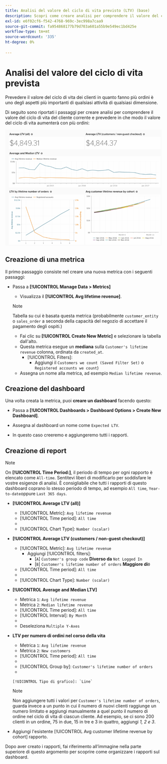 ```yaml
---
title: Analisi del valore del ciclo di vita previsto (LTV) (base)
description: Scopri come creare analisi per comprendere il valore del ciclo di vita dei clienti correnti e come prevedere in che modo il valore del ciclo di vita aumenterà con più ordini.
exl-id: e6f02cf6-f542-4768-969c-3ec998a7caa9
source-git-commit: fa954868177b79d703a601a55b9e549ec1bd425e
workflow-type: tm+mt
source-wordcount: '335'
ht-degree: 0%

---
```


# Analisi del valore del ciclo di vita prevista

Prevedere il valore del ciclo di vita dei clienti in quanto fanno più ordini è uno degli aspetti più importanti di qualsiasi attività di qualsiasi dimensione.

Di seguito sono riportati i passaggi per creare analisi per comprendere il valore del ciclo di vita del cliente corrente e prevedere in che modo il valore del ciclo di vita aumenterà con più ordini:

![valore del ciclo di vita previsto](../../assets/expected_ltv_720.png)

## Creazione di una metrica

Il primo passaggio consiste nel creare una nuova metrica con i seguenti passaggi:
* Passa a **[!UICONTROL Manage Data > Metrics]**
   * Visualizza il **[!UICONTROL Avg lifetime revenue]**.

   >[!NOTE]
   >
   >Tabella su cui è basata questa metrica (probabilmente `customer_entity` o `sales_order` a seconda della capacità del negozio di accettare il pagamento degli ospiti.)

   * Fai clic su **[!UICONTROL Create New Metric]** e selezionare la tabella dall&#39;alto.
   * Questa metrica esegue un **mediana** sulla `Customer's lifetime revenue` colonna, ordinata da `created_at`.
      * [!UICONTROL Filters]:
         * Aggiungi il `Customers we count (Saved Filter Set)` o `Registered accounts we count`)
   * Assegna un nome alla metrica, ad esempio `Median lifetime revenue`.



## Creazione del dashboard

Una volta creata la metrica, puoi **creare un dashboard** facendo questo:
* Passa a **[!UICONTROL Dashboards > Dashboard Options > Create New Dashboard]**.
* Assegna al dashboard un nome come `Expected LTV`.

* In questo caso creeremo e aggiungeremo tutti i rapporti.

## Creazione di report

>[!NOTE]
>
>On **[!UICONTROL Time Period:]**, il periodo di tempo per ogni rapporto è elencato come `All-time`. Sentitevi liberi di modificarlo per soddisfare le vostre esigenze di analisi. È consigliabile che tutti i rapporti di questo dashboard coprano lo stesso periodo di tempo, ad esempio `All time`, `Year-to-date`oppure `Last 365 days`.

* **[!UICONTROL Average LTV (all)]**
   * [!UICONTROL Metric]: `Avg lifetime revenue`
   * [!UICONTROL Time period]: `All time`
   * 
      [!UICONTROL intervallo]: `None`
   * [!UICONTROL Chart Type]: `Number (scalar)`

* **[!UICONTROL Average LTV (customers / non-guest checkout)]**
   * [!UICONTROL Metric]: `Avg lifetime revenue`
      * Aggiungi [!UICONTROL filters]:
         * [`A`] `Customer's group code` **Diverso da** `Not Logged In`
         * [`B`] `Customer's lifetime number of orders` **Maggiore di**`0`
   * [!UICONTROL Time period]: `All time`
   * 
      [!UICONTROL intervallo]: `None`
   * [!UICONTROL Chart Type]: `Number (scalar)`


* **[!UICONTROL Average and Median LTV]**
   * Metrica `1`: `Avg lifetime revenue`
   * Metrica `2`: `Median lifetime revenue`
   * [!UICONTROL Time period]: `All time`
   * [!UICONTROL Interval]: `By Month`
   * 
      [!UICONTROL Tipo di grafico]: `Line`
   * Deseleziona `Multiple Y-Axes`

* **LTV per numero di ordini nel corso della vita**
   * Metrica `1`: `Avg lifetime revenue`
   * Metrica `2`: `New customers`
   * [!UICONTROL Time period]: `All time`
   * 
      [!UICONTROL intervallo]: `None`
   * [!UICONTROL Group by]: `Customer's lifetime number of orders`
   * 

      [!UICONTROL Tipo di grafico]: `Line`
   >[!NOTE]
   >
   >Non aggiungere tutti i valori per `Customer's lifetime number of orders`, guarda invece a un punto in cui il numero di nuovi clienti raggiunge un numero limitato e aggiungi manualmente a quel punto il numero di ordine nel ciclo di vita di ciascun cliente. Ad esempio, se ci sono 200 clienti in un ordine, 75 in due, 15 in tre e 3 in quattro, aggiungi *1, 2 e 3*.

* Aggiungi l&#39;esistente [!UICONTROL Avg customer lifetime revenue by cohort] rapporto.

Dopo aver creato i rapporti, fai riferimento all’immagine nella parte superiore di questo argomento per scoprire come organizzare i rapporti sul dashboard.
